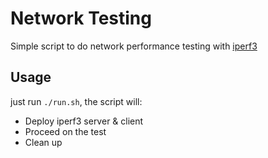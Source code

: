 # Network Testing

Simple script to do network performance testing with [iperf3](https://iperf.fr/)

## Usage

just run `./run.sh`, the script will:

- Deploy iperf3 server & client
- Proceed on the test
- Clean up


